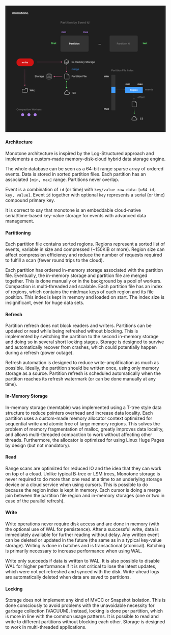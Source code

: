 ![image description](.github/architecture.png)

#### Architecture

Monotone architecture is inspired by the Log-Structured approach and implements a custom-made memory-disk-cloud
hybrid data storage engine.

The whole database can be seen as a 64-bit range sparse array of ordered events.
Data is stored in sorted partition files.
Each partition has an associated `[min, max]` range. Partitions never overlap.

Event is a combination of `id` (or time) with `key/value raw data`: `[u64 id, key, value]`. Event `id` together with optional `key` represents a serial (or time) compound primary key.

It is correct to say that monotone is an embeddable cloud-native serial/time-based key-value storage for events with
advanced data management.

#### Partitioning

Each partition file contains sorted regions.
Regions represent a sorted list of events, variable in size and compressed (~150KiB or more).
Region size can affect compression efficiency and reduce the number of requests required to fulfill a scan
(fewer round trips to the cloud).

Each partition has ordered in-memory storage associated with the partition file.
Eventually, the in-memory storage and partition file are merged together.
This is done manually or in the background by a pool of workers.
Compaction is multi-threaded and scalable.
Each partition file has an index of regions, which contains the min/max keys of each region and its file position.
This index is kept in memory and loaded on start. The index size is insignificant, even for huge data sets.

#### Refresh

Partition refresh does not block readers and writers.
Partitions can be updated or read while being refreshed without blocking.
This is implemented by switching the partition to the second in-memory storage and doing so in several short locking stages.
Storage is designed to survive and automatically recover from crashes, which could potentially happen during a refresh (power outage).

Refresh automation is designed to reduce write-amplification as much as possible.
Ideally, the partition should be written once, using only memory storage as a source.
Partition refresh is scheduled automatically when the partition reaches its refresh watermark (or can be done manually at any time).

#### In-Memory Storage

In-memory storage (memtable) was implemented using a T-tree style data structure to reduce pointers overhead and increase data locality.
Each partition uses a custom-made memory allocator context optimized for sequential write
and atomic free of large memory regions.
This solves the problem of memory fragmentation of malloc, greatly improves data locality,
and allows multi-threaded compaction to work without affecting other threads.
Furthermore, the allocator is optimized for using Linux Huge Pages by design (but not mandatory).

#### Read

Range scans are optimized for reduced IO and the idea that they can work on top of a cloud.
Unlike typical B-tree or LSM trees, Monotone storage is never required to do more than one read at a time to an
underlying storage device or a cloud service when using cursors.
This is possible to do because the region index is kept in memory.
Each cursor is doing a merge join between the partition file region and in-memory storages (one or two in case of the parallel refresh).

#### Write

Write operations never require disk access and are done in memory (with the optional use of WAL for persistence).
After a successful write, data is immediately available for further reading without delay.
Any written event can be deleted or updated in the future (the same as in a typical key-value storage).
Writing is done in batches and is transactional (atomical).
Batching is primarily necessary to increase performance when using WAL.

Write only succeeds if data is written to WAL.
It is also possible to disable WAL for higher performance if it is not critical to lose the latest updates,
which were not yet refreshed and synced with the disk.
Write-ahead logs are automatically deleted when data are saved to partitions.

#### Locking

Storage does not implement any kind of MVCC or Snapshot Isolation.
This is done consciously to avoid problems with the unavoidable necessity for garbage collection (VACUUM).
Instead, locking is done per partition, which is more in line with the common usage patterns.
It is possible to read and write to different partitions without blocking each other.
Storage is designed to work in multi-threaded applications.
